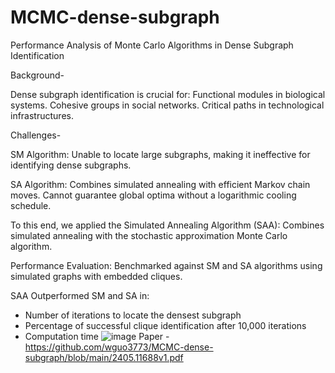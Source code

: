 # MCMC-dense-subgraph
Performance Analysis of Monte Carlo Algorithms in Dense Subgraph Identification 

Background- 

Dense subgraph identification is crucial for: 
Functional modules in biological systems.
Cohesive groups in social networks.
Critical paths in technological infrastructures.

Challenges- 

SM Algorithm:
Unable to locate large subgraphs, making it ineffective for identifying dense subgraphs.

SA Algorithm:
Combines simulated annealing with efficient Markov chain moves.
Cannot guarantee global optima without a logarithmic cooling schedule.

To this end, we applied the Simulated Annealing Algorithm (SAA):
Combines simulated annealing with the stochastic approximation Monte Carlo algorithm.

Performance Evaluation:
Benchmarked against SM and SA algorithms using simulated graphs with embedded cliques.

SAA Outperformed SM and SA in:
- Number of iterations to locate the densest subgraph 
- Percentage of successful clique identification after 10,000 iterations 
- Computation time
![image](https://github.com/user-attachments/assets/9631ae91-3de0-4972-969c-a020dc40d9e4)
Paper - https://github.com/wguo3773/MCMC-dense-subgraph/blob/main/2405.11688v1.pdf 
